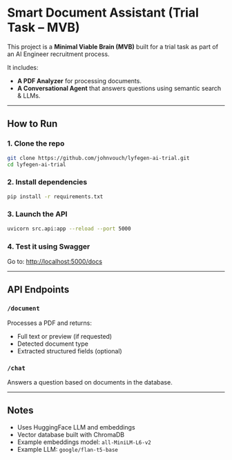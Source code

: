 
# Smart Document Assistant (Trial Task – MVB)

This project is a **Minimal Viable Brain (MVB)** built for a trial task as part of an AI Engineer recruitment process.

It includes:

- **A PDF Analyzer** for processing documents.
- **A Conversational Agent** that answers questions using semantic search & LLMs.

---

## How to Run

### 1. Clone the repo

```bash
git clone https://github.com/johnvouch/lyfegen-ai-trial.git
cd lyfegen-ai-trial
```

### 2. Install dependencies

```bash
pip install -r requirements.txt
```

### 3. Launch the API

```bash
uvicorn src.api:app --reload --port 5000
```

### 4. Test it using Swagger

Go to: [http://localhost:5000/docs](http://localhost:5000/docs)

---

## API Endpoints

### `/document`
Processes a PDF and returns:
- Full text or preview (if requested)
- Detected document type
- Extracted structured fields (optional)

### `/chat`
Answers a question based on documents in the database.

---

## Notes

- Uses HuggingFace LLM and embeddings
- Vector database built with ChromaDB
- Example embeddings model: `all-MiniLM-L6-v2`
- Example LLM: `google/flan-t5-base`
